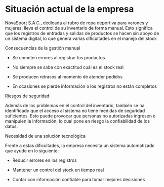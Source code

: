<h1>Situación actual de la empresa</h1>

<p>NovaSport S.A.C., dedicada al rubro de ropa deportiva para varones y mujeres, lleva el control de su inventario de forma manual. Esto significa que los registros de entradas y salidas de productos se hacen sin apoyo de un sistema digital, lo que genera varias dificultades en el manejo del stock</p>

</h1>Consecuencias de la gestión manual</h1>

- Se cometen errores al registrar los productos

- No siempre se sabe con exactitud cuál es el stock real

- Se producen retrasos al momento de atender pedidos

- En ocasiones se pierde información o los registros no están completos

</h1>Riesgos de seguridad</h1>

Además de los problemas en el control del inventario, también se ha identificado que el acceso al sistema no tiene medidas de seguridad suficientes. Esto puede provocar que personas no autorizadas ingresen o manipulen la información, lo cual pone en riesgo la confiabilidad de los datos.

Necesidad de una solución tecnológica

Frente a estas dificultades, la empresa necesita un sistema automatizado que ayude en lo siguiente:

- Reducir errores en los registros

- Mantener un control del stock en tiempo real

- Contar con información confiable para tomar mejores decisiones

